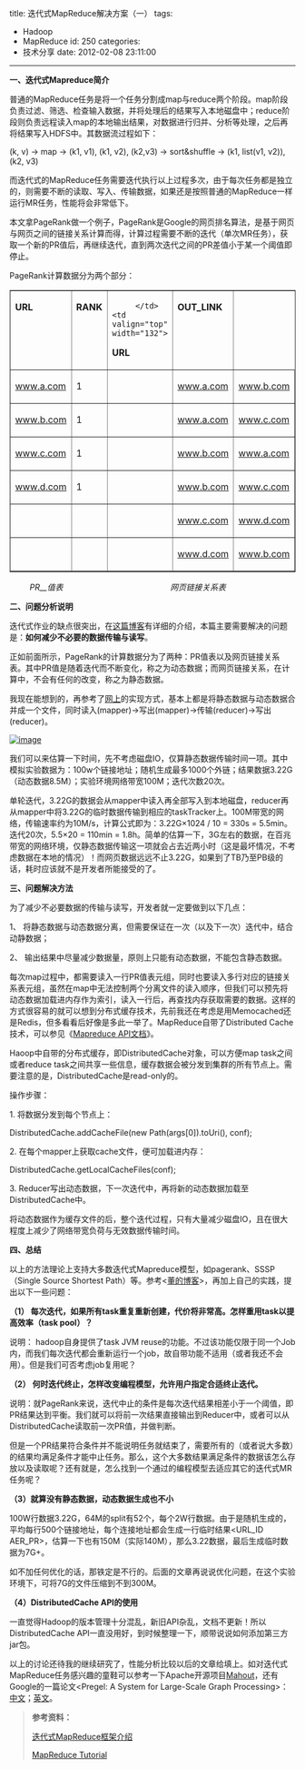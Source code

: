 title: 迭代式MapReduce解决方案（一）
tags:
  - Hadoop
  - MapReduce
id: 250
categories:
  - 技术分享
date: 2012-02-08 23:11:00
---

**一、迭代式Mapreduce简介**

普通的MapReduce任务是将一个任务分割成map与reduce两个阶段。map阶段负责过滤、筛选、检查输入数据，并将处理后的结果写入本地磁盘中；reduce阶段则负责远程读入map的本地输出结果，对数据进行归并、分析等处理，之后再将结果写入HDFS中。其数据流过程如下：
 <!--more-->  

(k, v) -&gt; map -&gt; (k1, v1), (k1, v2), (k2,v3) -&gt; sort&amp;shuffle -&gt; (k1, list(v1, v2)), (k2, v3)

而迭代式的MapReduce任务需要迭代执行以上过程多次，由于每次任务都是独立的，则需要不断的读取、写入、传输数据，如果还是按照普通的MapReduce一样运行MR任务，性能将会非常低下。

本文拿PageRank做一个例子，PageRank是Google的网页排名算法，是基于网页与网页之间的链接关系计算而得，计算过程需要不断的迭代（单次MR任务），获取一个新的PR值后，再继续迭代，直到两次迭代之间的PR差值小于某一个阈值即停止。

PageRank计算数据分为两个部分：    <table border="1" cellspacing="0" cellpadding="0"><tbody>       <tr>         <td valign="top" width="123">           <p>**URL**
         </td>          <td valign="top" width="66">           

**RANK**
         </td>          <td valign="top" width="76">           

         </td>          <td valign="top" width="132">           

**URL**
         </td>          <td valign="top" width="123">           

**OUT_LINK**
         </td>       </tr>        <tr>         <td valign="top" width="123">           

www.a.com
         </td>          <td valign="top" width="66">           

1
         </td>          <td valign="top" width="76">&#160;</td>          <td valign="top" width="132">           

www.a.com
         </td>          <td valign="top" width="123">           

www.b.com
         </td>       </tr>        <tr>         <td valign="top" width="123">           

www.b.com
         </td>          <td valign="top" width="66">           

1
         </td>          <td valign="top" width="76">&#160;</td>          <td valign="top" width="132">           

www.a.com
         </td>          <td valign="top" width="123">           

www.c.com
         </td>       </tr>        <tr>         <td valign="top" width="123">           

www.c.com
         </td>          <td valign="top" width="66">           

1
         </td>          <td valign="top" width="76">&#160;</td>          <td valign="top" width="132">           

www.b.com
         </td>          <td valign="top" width="123">           

www.a.com
         </td>       </tr>        <tr>         <td valign="top" width="123">           

www.d.com
         </td>          <td valign="top" width="66">           

1
         </td>          <td valign="top" width="76">&#160;</td>          <td valign="top" width="132">           

www.b.com
         </td>          <td valign="top" width="123">           

www.c.com
         </td>       </tr>        <tr>         <td valign="top" width="123">&#160;</td>          <td valign="top" width="66">&#160;</td>          <td valign="top" width="76">&#160;</td>          <td valign="top" width="132">           

www.c.com
         </td>          <td valign="top" width="123">           

www.d.com
         </td>       </tr>        <tr>         <td valign="top" width="123">&#160;</td>          <td valign="top" width="66">&#160;</td>          <td valign="top" width="76">&#160;</td>          <td valign="top" width="132">           

www.d.com
         </td>          <td valign="top" width="123">           

www.b.com
         </td>       </tr>     </tbody></table> </p>  

_&#160;&#160;&#160;&#160;&#160;&#160;&#160;&#160; PR__值表&#160;&#160;&#160;&#160;&#160;&#160;&#160;&#160;&#160;&#160;&#160;&#160;&#160;&#160;&#160;&#160;&#160;&#160;&#160;&#160;&#160;&#160;&#160;&#160;&#160;&#160;&#160;&#160;&#160;&#160;&#160;&#160;&#160;&#160;&#160;&#160;&#160;&#160;&#160;&#160;&#160;&#160;&#160;&#160;&#160;&#160;&#160; 网页链接关系表_

**二、问题分析说明**

迭代式作业的缺点很突出，在[这篇博客](http://dongxicheng.org/mapreduce/iterative-mapreduce-intro/)有详细的介绍，本篇主要需要解决的问题是：**如何减少不必要的数据传输与读写**。

正如前面所示，PageRank的计算数据分为了两种：PR值表以及网页链接关系表。其中PR值是随着迭代而不断变化，称之为动态数据；而网页链接关系，在计算中，不会有任何的改变，称之为静态数据。

我现在能想到的，再参考了[网上](http://blog.xebia.com/2011/09/27/wiki-pagerank-with-hadoop/)的实现方式，基本上都是将静态数据与动态数据合并成一个文件，同时读入(mapper)-&gt;写出(mapper)-&gt;传输(reducer)-&gt;写出(reducer)。

[![image](/images/2012/02/image_thumb.png "image")](/images/2012/02/image.png)&#160;

我们可以来估算一下时间，先不考虑磁盘IO，仅算静态数据传输时间一项。其中模拟实验数据为：100w个链接地址；随机生成最多1000个外链；结果数据3.22G（动态数据8.5M）；实验环境网络带宽100M；迭代次数20次。

单轮迭代，3.22G的数据会从mapper中读入再全部写入到本地磁盘，reducer再从mapper中将3.22G的临时数据传输到相应的taskTracker上。100M带宽的网络，传输速率约为10M/s，计算公式即为：3.22G×1024 / 10 = 330s = 5.5min。迭代20次，5.5×20 = 110min = 1.8h。简单的估算一下，3G左右的数据，在百兆带宽的网络环境，仅静态数据传输这一项就会占去近两小时（这是最坏情况，不考虑数据在本地的情况）！而网页数据远远不止3.22G，如果到了TB乃至PB级的话，耗时应该就不是开发者所能接受的了。

**三、问题解决方法**

为了减少不必要数据的传输与读写，开发者就一定要做到以下几点：

1、 将静态数据与动态数据分离，但需要保证在一次（以及下一次）迭代中，结合动静数据；

2、 输出结果中尽量减少数据量，原则上只能有动态数据，不能包含静态数据。

每次map过程中，都需要读入一行PR值表元组，同时也要读入多行对应的链接关系表元组，虽然在map中无法控制两个分离文件的读入顺序，但我们可以预先将动态数据加载进内存作为索引，读入一行后，再查找内存获取需要的数据。这样的方式很容易的就可以想到分布式缓存技术，先前我还在考虑是用Memocached还是Redis，但多看看后好像是多此一举了。MapReduce自带了Distributed Cache技术，可以参见《[Mapreduce API文档](http://hadoop.apache.org/common/docs/r0.20.203.0/api/org/apache/hadoop/filecache/DistributedCache.html)》。

Haoop中自带的分布式缓存，即DistributedCache对象，可以方便map task之间或者reduce task之间共享一些信息，缓存数据会被分发到集群的所有节点上。需要注意的是，DistributedCache是read-only的。

操作步骤：

1\. 将数据分发到每个节点上：

DistributedCache.addCacheFile(new Path(args[0]).toUri(), conf);&#160; 

2\. 在每个mapper上获取cache文件，便可加载进内存：

DistributedCache.getLocalCacheFiles(conf);

3\. Reducer写出动态数据，下一次迭代中，再将新的动态数据加载至DistributedCache中。

将动态数据作为缓存文件的后，整个迭代过程，只有大量减少磁盘IO，且在很大程度上减少了网络带宽负荷与无效数据传输时间。

**四、总结**

以上的方法理论上支持大多数迭代式Mapreduce模型，如pagerank、SSSP（Single Source Shortest Path）等。参考&lt;[董的博客](http://dongxicheng.org/mapreduce/iterative-mapreduce-intro/)&gt;，再加上自己的实践，提出以下一些问题：

**（1） 每次迭代，如果所有task重复重新创建，代价将非常高。怎样重用task以提高效率（task pool）？**

说明： hadoop自身提供了task JVM reuse的功能。不过该功能仅限于同一个Job内，而我们每次迭代都会重新运行一个job，故自带功能不适用（或者我还不会用）。但是我们可否考虑job复用呢？ 

**（2） 何时迭代终止，怎样改变编程模型，允许用户指定合适终止迭代。**

说明：就PageRank来说，迭代中止的条件是每次迭代结果相差小于一个阈值，即PR结果达到平衡。我们就可以将前一次结果直接输出到Reducer中，或者可以从DistributedCache读取前一次PR值，并做判断。

但是一个PR结果符合条件并不能说明任务就结束了，需要所有的（或者说大多数）的结果均满足条件才能中止任务。那么，这个大多数结果满足条件的数据该怎么存放以及读取呢？还有就是，怎么找到一个通过的编程模型去适应其它的迭代式MR任务呢？

**（3）就算没有静态数据，动态数据生成也不小**

100W行数据3.22G，64M的split有52个，每个2W行数据。由于是随机生成的，平均每行500个链接地址，每个连接地址都会生成一行临时结果&lt;URL_ID AER_PR&gt;，估算一下也有150M（实际140M），那么3.22数据，最后生成临时数据为7G+。

如不加任何优化的话，那铁定是不行的。后面的文章再说说优化问题，在这个实验环境下，可将7G的文件压缩到不到300M。

**（4）DistributedCache API的使用**

一直觉得Hadoop的版本管理十分混乱，新旧API杂乱，文档不更新！所以DistributedCache API一直没用好，到时候整理一下，顺带说说如何添加第三方jar包。

以上的讨论还待我的继续研究了，性能分析比较以后的文章给填上。如对迭代式MapReduce任务感兴趣的童鞋可以参考一下Apache开源项目[Mahout](http://mahout.apache.org/)，还有Google的一篇论文&lt;Pregel: A System for Large-Scale Graph Processing&gt;：[中文](http://blog.csdn.net/ae86_fc/article/details/5796640)；[英文](http://kowshik.github.com/JPregel/pregel_paper.pdf)。
  > **参考资料：**
> 
> [迭代式MapReduce框架介绍](http://dongxicheng.org/mapreduce/iterative-mapreduce-intro/)
> 
> [MapReduce Tutorial](http://hadoop.apache.org/common/docs/r0.20.203.0/mapred_tutorial.html)
